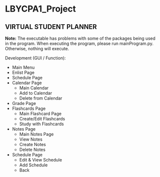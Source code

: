 # LBYCPA1_Project
## VIRTUAL STUDENT PLANNER

**Note:** The executable has problems with some of the packages being used in the program. When executing the program, please run mainProgram.py. Otherwise, nothing will execute.

Development (GUI / Function):
 - Main Menu
 - Enlist Page
 - Schedule Page
 - Calendar Page
      - Main Calendar
      - Add to Calendar
      - Delete from Calendar
 - Grade Page
 - Flashcards Page
      - Main Flashcard Page
      - Create/Edit Flashcards
      - Study with Flashcards
 - Notes Page
      - Main Notes Page
      - View Notes 
      - Create Notes 
      - Delete Notes 
 - Schedule Page
      - Edit & View Schedule
      - Add Schedule
      - Back
